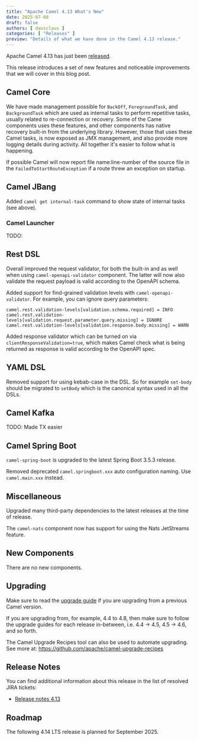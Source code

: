 ```yaml
---
title: "Apache Camel 4.13 What's New"
date: 2025-07-08
draft: false
authors: [ davsclaus ]
categories: [ "Releases" ]
preview: "Details of what we have done in the Camel 4.13 release."
---
```


Apache Camel 4.13 has just been [released](/blog/2025/07/RELEASE-4.13.0/).

This release introduces a set of new features and noticeable improvements that we will cover in this blog post.

## Camel Core

We have made management possible for `BackOff`, `ForegroundTask`, and `BackgroundTask` which
are used as internal tasks to perform repetitive tasks, usually related to re-connection or recovery.
Some of the Came components uses these features, and other components has native recovery built-in from
the underlying library. However, those that uses these Camel tasks, is now exposed as JMX management,
and also provide more logging details during activity. All together it's easier to follow what is happening.

If possible Camel will now report file name:line-number of the source file in the `FailedToStartRouteException`
if a route threw an exception on startup.

## Camel JBang

Added `camel get internal-task` command to show state of internal tasks (see above).

### Camel Launcher

TODO:

## Rest DSL

Overall improved the request validator, for both the built-in and as well when using `camel-openapi-validator` component.
The latter will now also validate the request payload is valid according to the OpenAPI schema.

Added support for find-grained validation levels with `camel-openapi-validator`. 
For example, you can ignore query parameters:

```properties
camel.rest.validation-levels[validation.schema.required] = INFO
camel.rest.validation-levels[validation.request.parameter.query.missing] = IGNORE
camel.rest.validation-levels[validation.response.body.missing] = WARN
```

Added response validator which can be turned on via `clientResponseValidation=true`, which
makes Camel check what is being returned as response is valid according to the OpenAPI spec.

## YAML DSL

Removed support for using kebab-case in the DSL. So for example `set-body` should be migrated to `setBody` which
is the canonical syntax used in all the DSLs.

## Camel Kafka

TODO: Made TX easier

## Camel Spring Boot

`camel-spring-boot` is upgraded to the latest Spring Boot 3.5.3 release.

Removed deprecated `camel.springboot.xxx` auto configuration naming. Use `camel.main.xxx` instead.

## Miscellaneous

Upgraded many third-party dependencies to the latest releases at the time of release.

The `camel-nats` component now has support for using the Nats JetStreams feature.

## New Components

There are no new components.

## Upgrading

Make sure to read the [upgrade guide](/manual/camel-4x-upgrade-guide-4_13.html) if you are upgrading from a previous
Camel version.

If you are upgrading from, for example, 4.4 to 4.8, then make sure to follow the upgrade guides for each release
in-between, i.e.
4.4 -> 4.5, 4.5 -> 4.6, and so forth.

The Camel Upgrade Recipes tool can also be used to automate upgrading.
See more at: https://github.com/apache/camel-upgrade-recipes

## Release Notes

You can find additional information about this release in the list of resolved JIRA tickets:

- [Release notes 4.13](/releases/release-4.13.0/)

## Roadmap

The following 4.14 LTS release is planned for September 2025.


